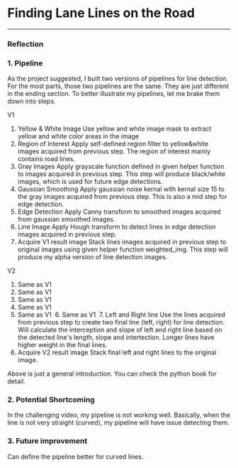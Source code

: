 # **Finding Lane Lines on the Road** 

---

### Reflection

### 1. Pipeline

As the project suggested, I built two versions of pipelines for line detection. For the most parts, those two pipelines are the same. They are just different in the ending section. To better illustrate my pipelines, let me brake them down into steps.

V1
  1. Yellow & White Image 
      Use yellow and white image mask to extract yellow and white color areas in the image
  2. Region of Interest
      Apply self-defined region filter to yellow&white images acquired from previous step. The region of interest mainly contains road lines.
  3. Gray Images
      Apply grayscale function defined in given helper function to images acquired in previous step. This step will produce black/white images, which is used for future edge detections.
  4. Gaussian Smoothing
      Apply gaussian noise kernal with kernal size 15 to the gray images acquired from previous step. This is also a mid step for edge detection.
  5. Edge Detection
      Apply Canny transform to smoothed images acquired from gaussian smoothed images.
  6. Line Image
      Apply Hough transform to detect lines in edge detection images acquired in previous step.
  7. Acquire V1 result image
      Stack lines images acquired in previous step to original images using given helper function weighted_img. This step will produce my alpha version of line detection images.
      
V2 
  1. Same as V1
  2. Same as V1
  3. Same as V1
  4. Same as V1
  5. Same as V1
  6. Same as V1
  7. Left and Right line
      Use the lines acquired from previous step to create two final line (left, right) for line detection. Will calculate the interception and slope of left and right line based on the detected line's length, slope and intertection. Longer lines have higher weight in the final lines.
  8. Acquire V2 result image
      Stack final left and right lines to the original image.
      
 Above is just a general introduction. You can check the python book for detail.
 

### 2. Potential Shortcoming

  In the challenging video, my pipeline is not working well. Basically, when the line is not very straight (curved), my pipeline will have issue detecting them.


### 3. Future improvement

  Can define the pipeline better for curved lines.

